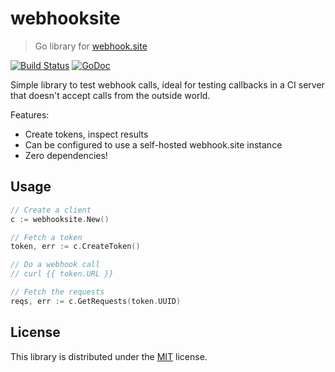 # webhooksite

> Go library for [webhook.site](https://webhook.site/)

[![Build Status](https://github.com/rubenv/webhooksite/workflows/Test/badge.svg)](https://github.com/rubenv/webhooksite/actions) [![GoDoc](https://godoc.org/github.com/rubenv/webhooksite?status.png)](https://godoc.org/github.com/rubenv/webhooksite)

Simple library to test webhook calls, ideal for testing callbacks in a CI
server that doesn't accept calls from the outside world.

Features:

* Create tokens, inspect results
* Can be configured to use a self-hosted webhook.site instance
* Zero dependencies!

## Usage

```go
// Create a client
c := webhooksite.New()

// Fetch a token
token, err := c.CreateToken()

// Do a webhook call
// curl {{ token.URL }}

// Fetch the requests
reqs, err := c.GetRequests(token.UUID)
```

## License

This library is distributed under the [MIT](LICENSE) license.
